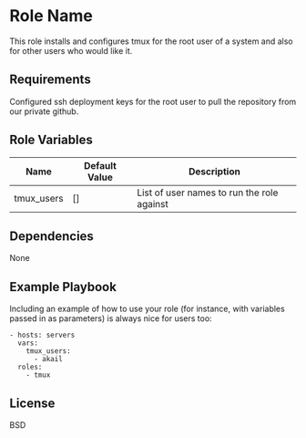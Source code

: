 Role Name
=========

This role installs and configures tmux for the root user of a system and also for other users who would like it.

Requirements
------------

Configured ssh deployment keys for the root user to pull the repository from our
private github.

Role Variables
--------------

| Name       | Default Value | Description                                |
| ----       | -----         | -----------                                |
| tmux_users | []            | List of user names to run the role against |

Dependencies
------------

None

Example Playbook
----------------

Including an example of how to use your role (for instance, with variables passed in as parameters) is always nice for users too:

    - hosts: servers
      vars:
        tmux_users:
          - akail
      roles:
        - tmux

License
-------

BSD
